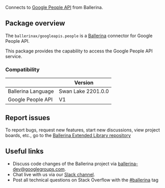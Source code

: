 Connects to [Google People API](https://developers.google.com/people/api/rest) from Ballerina.

## Package overview
The `ballerinax/googleapis.people` is a [Ballerina](https://ballerina.io/) connector for Google People API.

This package provides the capability to access the Google People API service.

### Compatibility
|                     | Version              |
|---------------------|----------------------|
| Ballerina Language  | Swan Lake 2201.0.0   |
| Google People API   | V1                   |

## Report issues
To report bugs, request new features, start new discussions, view project boards, etc., go to the [Ballerina Extended Library repository](https://github.com/ballerina-platform/ballerina-extended-library)

## Useful links
- Discuss code changes of the Ballerina project via [ballerina-dev@googlegroups.com](mailto:ballerina-dev@googlegroups.com).
- Chat live with us via our [Slack channel](https://ballerina.io/community/slack/).
- Post all technical questions on Stack Overflow with the [#ballerina](https://stackoverflow.com/questions/tagged/ballerina) tag

